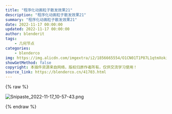 ```yaml
---
title: "程序化动画粒子散发效果21"
description: "程序化动画粒子散发效果21"
summary: "程序化动画粒子散发效果21"
date: 2022-11-17 00:00:00
updated: 2022-11-17 00:00:00
author: blenderit
tags: 
    - 几何节点
categories:
    - blenderco
img: https://img.alicdn.com/imgextra/i2/1856665554/O1CN01T1P87L1qtmXoki7Td_!!1856665554.png
showGetMethod: false
copyright: 本插件资源来自网络，版权归原作者所有，仅供交流学习使用！
source_link: https://blenderco.cn/41703.html
---
```


{% raw %}
<p><img src="https://img.alicdn.com/imgextra/i2/1856665554/O1CN01T1P87L1qtmXoki7Td_!!1856665554.png" alt="Snipaste_2022-11-17_10-57-43.png"></p>
<div style="display: none">blenderco</div>
{% endraw %}
